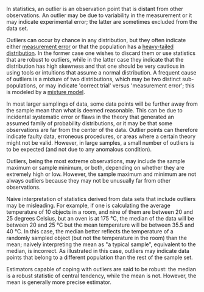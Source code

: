 <!--
.. title: Outliers
.. slug: 07-outliers
.. date: 2017-04-20 06:51:18 UTC+08:00
.. tags:
.. category:
.. link:
.. description:
.. type: text
-->

In statistics, an outlier is an observation point that is distant from other observations. An outlier may be due to variability in the measurement or it may indicate experimental error; the latter are sometimes excluded from the data set.

Outliers can occur by chance in any distribution, but they often indicate either [measurement error][6daa0a61] or that the population has a [heavy-tailed distribution][aa1e1c92]. In the former case one wishes to discard them or use statistics that are robust to outliers, while in the latter case they indicate that the distribution has high skewness and that one should be very cautious in using tools or intuitions that assume a normal distribution. A frequent cause of outliers is a mixture of two distributions, which may be two distinct sub-populations, or may indicate 'correct trial' versus 'measurement error'; this is modeled by a [mixture model][ea7ad48c].

  [6daa0a61]: https://en.wikipedia.org/wiki/Measurement_error "Measurement Error"
  [aa1e1c92]: https://en.wikipedia.org/wiki/Heavy-tailed_distribution "Heavy Tailed Distribution"
  [ea7ad48c]: https://en.wikipedia.org/wiki/Mixture_model "Mixture Model"

In most larger samplings of data, some data points will be further away from the sample mean than what is deemed reasonable. This can be due to incidental systematic error or flaws in the theory that generated an assumed family of probability distributions, or it may be that some observations are far from the center of the data. Outlier points can therefore indicate faulty data, erroneous procedures, or areas where a certain theory might not be valid. However, in large samples, a small number of outliers is to be expected (and not due to any anomalous condition).

Outliers, being the most extreme observations, may include the sample maximum or sample minimum, or both, depending on whether they are extremely high or low. However, the sample maximum and minimum are not always outliers because they may not be unusually far from other observations.

Naive interpretation of statistics derived from data sets that include outliers may be misleading. For example, if one is calculating the average temperature of 10 objects in a room, and nine of them are between 20 and 25 degrees Celsius, but an oven is at 175 °C, the median of the data will be between 20 and 25 °C but the mean temperature will be between 35.5 and 40 °C. In this case, the median better reflects the temperature of a randomly sampled object (but not the temperature in the room) than the mean; naively interpreting the mean as "a typical sample", equivalent to the median, is incorrect. As illustrated in this case, outliers may indicate data points that belong to a different population than the rest of the sample set.

Estimators capable of coping with outliers are said to be robust: the median is a robust statistic of central tendency, while the mean is not. However, the mean is generally more precise estimator.
